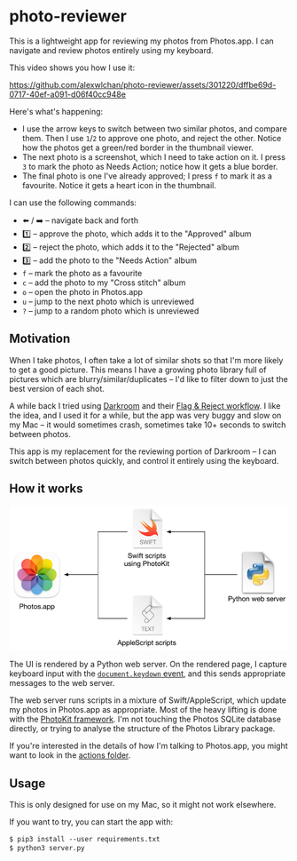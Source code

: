 # photo-reviewer

This is a lightweight app for reviewing my photos from Photos.app.
I can navigate and review photos entirely using my keyboard.

This video shows you how I use it:

https://github.com/alexwlchan/photo-reviewer/assets/301220/dffbe69d-0717-40ef-a091-d06f40cc948e

Here's what's happening:

*   I use the arrow keys to switch between two similar photos, and compare them.
    Then I use `1`/`2` to approve one photo, and reject the other.
    Notice how the photos get a green/red border in the thumbnail viewer.
*   The next photo is a screenshot, which I need to take action on it.
    I press `3` to mark the photo as Needs Action; notice how it gets a blue border.
*   The final photo is one I've already approved; I press `f` to mark it as a favourite.
    Notice it gets a heart icon in the thumbnail.

I can use the following commands:

*   ⬅️ / ➡️ – navigate back and forth
*   1️⃣ – approve the photo, which adds it to the "Approved" album
*   2️⃣ – reject the photo, which adds it to the "Rejected" album
*   3️⃣ – add the photo to the "Needs Action" album
*   `f` – mark the photo as a favourite
*   `c` – add the photo to my "Cross stitch" album
*   `o` – open the photo in Photos.app
*   `u` – jump to the next photo which is unreviewed
*   `?` – jump to a random photo which is unreviewed



## Motivation

When I take photos, I often take a lot of similar shots so that I'm more likely to get a good picture.
This means I have a growing photo library full of pictures which are blurry/similar/duplicates – I'd like to filter down to just the best version of each shot.

A while back I tried using [Darkroom] and their [Flag & Reject workflow].
I like the idea, and I used it for a while, but the app was very buggy and slow on my Mac – it would sometimes crash, sometimes take 10+ seconds to switch between photos.

This app is my replacement for the reviewing portion of Darkroom – I can switch between photos quickly, and control it entirely using the keyboard.

[Darkroom]: https://darkroom.co/
[Flag & Reject workflow]: https://medium.com/@jasperhauser/manage-your-growing-darkroom-photo-library-with-flag-reject-77c9e1816ef2



## How it works

<img src="architecture.png">

The UI is rendered by a Python web server.
On the rendered page, I capture keyboard input with the [`document.keydown` event][event], and this sends appropriate messages to the web server.

The web server runs scripts in a mixture of Swift/AppleScript, which update my photos in Photos.app as appropriate.
Most of the heavy lifting is done with the [PhotoKit framework].
I'm not touching the Photos SQLite database directly, or trying to analyse the structure of the Photos Library package.

If you're interested in the details of how I'm talking to Photos.app, you might want to look in the [actions folder](./actions).

[event]: https://developer.mozilla.org/en-US/docs/Web/API/Element/keydown_event
[PhotoKit framework]: https://developer.apple.com/documentation/photokit



## Usage

This is only designed for use on my Mac, so it might not work elsewhere.

If you want to try, you can start the app with:

```console
$ pip3 install --user requirements.txt
$ python3 server.py
```
